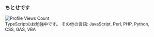 ### ちとせです
![Profile Views Count](https://komarev.com/ghpvc/?username=nh-chitose&color=fe489b&label=%E2%98%85Profile+views)  
TypeScriptのお勉強中です。
その他の言語: JavaScript, Perl, PHP, Python, CSS, GAS, VBA
<!--
**nh-chitose/nh-chitose** is a ✨ _special_ ✨ repository because its `README.md` (this file) appears on your GitHub profile.

Here are some ideas to get you started:

- 🔭 I’m currently working on ...
- 🌱 I’m currently learning ...
- 👯 I’m looking to collaborate on ...
- 🤔 I’m looking for help with ...
- 💬 Ask me about ...
- 📫 How to reach me: ...
- 😄 Pronouns: ...
- ⚡ Fun fact: ...
-->
